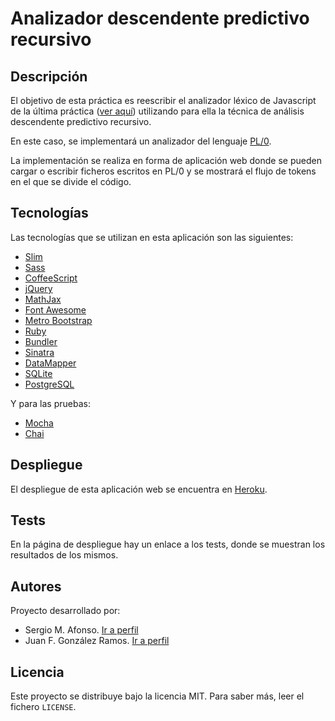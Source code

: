 # Analizador descendente predictivo recursivo

## Descripción

El objetivo de esta práctica es reescribir el analizador léxico de Javascript
de la última práctica ([ver aquí](https://github.com/PLGRUPO/AnalizadorLexicoJS/))
utilizando para ella la técnica de análisis descendente predictivo recursivo.

En este caso, se implementará un analizador del lenguaje [PL/0](http://en.wikipedia.org/wiki/PL/0).

La implementación se realiza en forma de aplicación web donde se pueden
cargar o escribir ficheros escritos en PL/0 y se mostrará el flujo de tokens
en el que se divide el código.

## Tecnologías

Las tecnologías que se utilizan en esta aplicación son las siguientes:

  - [Slim](http://slim-lang.com/)
  - [Sass](http://sass-lang.com/)
  - [CoffeeScript](http://coffeescript.org/)
  - [jQuery](http://jquery.com/)
  - [MathJax](http://www.mathjax.org/)
  - [Font Awesome](http://fortawesome.github.io/Font-Awesome/)
  - [Metro Bootstrap](http://metroui.org.ua/)
  - [Ruby](https://www.ruby-lang.org/es/)
  - [Bundler](http://bundler.io/)
  - [Sinatra](http://www.sinatrarb.com/)
  - [DataMapper](http://datamapper.org/)
  - [SQLite](https://sqlite.org/)
  - [PostgreSQL](http://www.postgresql.org/)

Y para las pruebas:

  - [Mocha](http://visionmedia.github.io/mocha/)
  - [Chai](http://chaijs.com/)

## Despliegue

El despliegue de esta aplicación web se encuentra en
[Heroku](http://radiant-hollows-6375.herokuapp.com/).

## Tests

En la página de despliegue hay un enlace a los tests, donde se muestran los
resultados de los mismos.

## Autores

Proyecto desarrollado por:

  - Sergio M. Afonso. [Ir a perfil](https://github.com/alu0100700459)
  - Juan F. González Ramos. [Ir a perfil](https://github.com/juanFGR)

## Licencia

Este proyecto se distribuye bajo la licencia MIT. Para saber más, leer el
fichero `LICENSE`.
